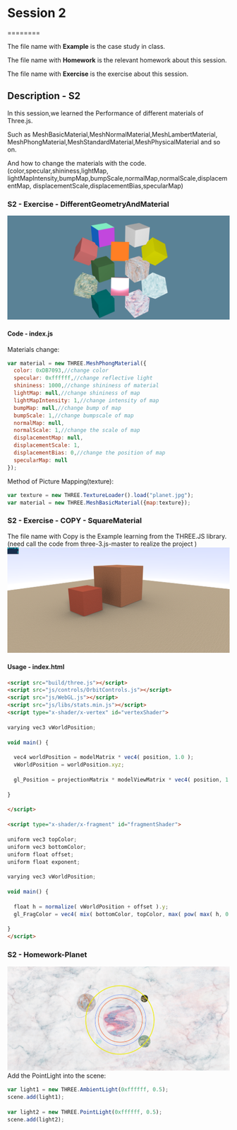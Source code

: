 # Session 2
========

The file name with **Example** is the case study in class.

The file name with **Homework** is the relevant homework about this session.

The file name with **Exercise** is the exercise about this session.

## Description - S2 ##

In this session,we learned the Performance of different materials of Three.js.

Such as MeshBasicMaterial,MeshNormalMaterial,MeshLambertMaterial,
MeshPhongMaterial,MeshStandardMaterial,MeshPhysicalMaterial and so on.

And how to change the materials with the code.(color,specular,shininess,lightMap,
lightMapIntensity,bumpMap,bumpScale,normalMap,normalScale,displacementMap,
displacementScale,displacementBias,specularMap)

### S2 - Exercise - DifferentGeometryAndMaterial ###
![S2-01](https://github.com/CarelSJ/DAT505-GitHub/blob/master/images/S2-01.png)
#### Code - index.js ####

Materials change:
```javascript
var material = new THREE.MeshPhongMaterial({
  color: 0xDB7093,//change color
  specular: 0xffffff,//change reflective light
  shininess: 1000,//change shininess of material
  lightMap: null,//change shininess of map
  lightMapIntensity: 1,//change intensity of map
  bumpMap: null,//change bump of map
  bumpScale: 1,//change bumpscale of map
  normalMap: null,
  normalScale: 1,//change the scale of map
  displacementMap: null,
  displacementScale: 1,
  displacementBias: 0,//change the position of map
  specularMap: null
});
```

Method of Picture Mapping(texture):
```javascript
var texture = new THREE.TextureLoader().load("planet.jpg");
var material = new THREE.MeshBasicMaterial({map:texture});
```

### S2 - Exercise - COPY - SquareMaterial ###
The file name with Copy is the Example learning from the THREE.JS library.
(need call the code from three-3.js-master to realize the project )
  ![S2-02](https://github.com/CarelSJ/DAT505-GitHub/blob/master/images/S2-02.png)
#### Usage - index.html ####

```html
<script src="build/three.js"></script>
<script src="js/controls/OrbitControls.js"></script>
<script src="js/WebGL.js"></script>
<script src="js/libs/stats.min.js"></script>
<script type="x-shader/x-vertex" id="vertexShader">

varying vec3 vWorldPosition;

void main() {

  vec4 worldPosition = modelMatrix * vec4( position, 1.0 );
  vWorldPosition = worldPosition.xyz;

  gl_Position = projectionMatrix * modelViewMatrix * vec4( position, 1.0 );

}

</script>

<script type="x-shader/x-fragment" id="fragmentShader">

uniform vec3 topColor;
uniform vec3 bottomColor;
uniform float offset;
uniform float exponent;

varying vec3 vWorldPosition;

void main() {

  float h = normalize( vWorldPosition + offset ).y;
  gl_FragColor = vec4( mix( bottomColor, topColor, max( pow( max( h, 0.0 ), exponent ), 0.0 ) ), 1.0 );

}
</script>
```

### S2 - Homework-Planet ###
![S2-03](https://github.com/CarelSJ/DAT505-GitHub/blob/master/images/S2-03.png)
Add the PointLight into the scene:
```javascript
var light1 = new THREE.AmbientLight(0xffffff, 0.5);
scene.add(light1);

var light2 = new THREE.PointLight(0xffffff, 0.5);
scene.add(light2);
```
